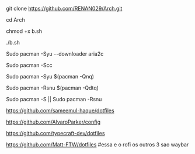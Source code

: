 git clone https://github.com/RENAN029/Arch.git

cd Arch

chmod +x b.sh

./b.sh

Sudo pacman -Syu --downloader aria2c

Sudo pacman -Scc

Sudo pacman -Syu $(pacman -Qnq)

Sudo pacman -Rsnu $(pacman -Qdtq)

Sudo pacman -S || Sudo pacman -Rsnu

https://github.com/sameemul-haque/dotfiles

https://github.com/AlvaroParker/config

https://github.com/typecraft-dev/dotfiles

https://github.com/Matt-FTW/dotfiles #essa e o rofi os outros 3 sao waybar
